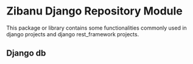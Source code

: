 # Zibanu Django Repository Module

This package or library contains some functionalities commonly used in django projects and django rest_framework projects. 

## Django db


